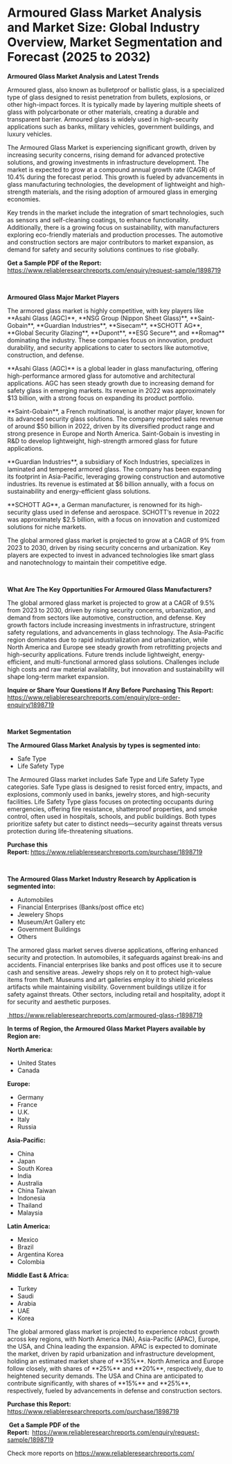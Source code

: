 <p><h1>Armoured Glass Market Analysis and Market Size: Global Industry Overview, Market Segmentation and Forecast (2025 to 2032)</h1></p><p><strong>Armoured Glass Market Analysis and Latest Trends</strong></p>
<p><p>Armoured glass, also known as bulletproof or ballistic glass, is a specialized type of glass designed to resist penetration from bullets, explosions, or other high-impact forces. It is typically made by layering multiple sheets of glass with polycarbonate or other materials, creating a durable and transparent barrier. Armoured glass is widely used in high-security applications such as banks, military vehicles, government buildings, and luxury vehicles.</p><p>The Armoured Glass Market is experiencing significant growth, driven by increasing security concerns, rising demand for advanced protective solutions, and growing investments in infrastructure development. The market is expected to grow at a compound annual growth rate (CAGR) of 10.4% during the forecast period. This growth is fueled by advancements in glass manufacturing technologies, the development of lightweight and high-strength materials, and the rising adoption of armoured glass in emerging economies.</p><p>Key trends in the market include the integration of smart technologies, such as sensors and self-cleaning coatings, to enhance functionality. Additionally, there is a growing focus on sustainability, with manufacturers exploring eco-friendly materials and production processes. The automotive and construction sectors are major contributors to market expansion, as demand for safety and security solutions continues to rise globally.</p></p>
<p><strong>Get a Sample PDF of the Report:&nbsp;</strong> <a href="https://www.reliableresearchreports.com/enquiry/request-sample/1898719?utm_campaign=2181&utm_medium=2&utm_source=Github&utm_content=ia&utm_term=24012025&utm_id=armoured-glass">https://www.reliableresearchreports.com/enquiry/request-sample/1898719</a></p>
<p>&nbsp;</p>
<p><strong>Armoured Glass Major Market Players</strong></p>
<p><p>The armored glass market is highly competitive, with key players like **Asahi Glass (AGC)**, **NSG Group (Nippon Sheet Glass)**, **Saint-Gobain**, **Guardian Industries**, **Sisecam**, **SCHOTT AG**, **Global Security Glazing**, **Dupont**, **ESG Secure**, and **Romag** dominating the industry. These companies focus on innovation, product durability, and security applications to cater to sectors like automotive, construction, and defense.</p><p>**Asahi Glass (AGC)** is a global leader in glass manufacturing, offering high-performance armored glass for automotive and architectural applications. AGC has seen steady growth due to increasing demand for safety glass in emerging markets. Its revenue in 2022 was approximately $13 billion, with a strong focus on expanding its product portfolio.</p><p>**Saint-Gobain**, a French multinational, is another major player, known for its advanced security glass solutions. The company reported sales revenue of around $50 billion in 2022, driven by its diversified product range and strong presence in Europe and North America. Saint-Gobain is investing in R&D to develop lightweight, high-strength armored glass for future applications.</p><p>**Guardian Industries**, a subsidiary of Koch Industries, specializes in laminated and tempered armored glass. The company has been expanding its footprint in Asia-Pacific, leveraging growing construction and automotive industries. Its revenue is estimated at $6 billion annually, with a focus on sustainability and energy-efficient glass solutions.</p><p>**SCHOTT AG**, a German manufacturer, is renowned for its high-security glass used in defense and aerospace. SCHOTT’s revenue in 2022 was approximately $2.5 billion, with a focus on innovation and customized solutions for niche markets.</p><p>The global armored glass market is projected to grow at a CAGR of 9% from 2023 to 2030, driven by rising security concerns and urbanization. Key players are expected to invest in advanced technologies like smart glass and nanotechnology to maintain their competitive edge.</p></p>
<p>&nbsp;</p>
<p><strong>What Are The Key Opportunities For Armoured Glass Manufacturers?</strong></p>
<p><p>The global armored glass market is projected to grow at a CAGR of 9.5% from 2023 to 2030, driven by rising security concerns, urbanization, and demand from sectors like automotive, construction, and defense. Key growth factors include increasing investments in infrastructure, stringent safety regulations, and advancements in glass technology. The Asia-Pacific region dominates due to rapid industrialization and urbanization, while North America and Europe see steady growth from retrofitting projects and high-security applications. Future trends include lightweight, energy-efficient, and multi-functional armored glass solutions. Challenges include high costs and raw material availability, but innovation and sustainability will shape long-term market expansion.</p></p>
<p><strong>Inquire or Share Your Questions If Any Before Purchasing This Report:</strong> <a href="https://www.reliableresearchreports.com/enquiry/pre-order-enquiry/1898719?utm_campaign=2181&utm_medium=2&utm_source=Github&utm_content=ia&utm_term=24012025&utm_id=armoured-glass">https://www.reliableresearchreports.com/enquiry/pre-order-enquiry/1898719</a></p>
<p>&nbsp;</p>
<p><strong>Market Segmentation</strong></p>
<p><strong>The Armoured Glass Market Analysis by types is segmented into:</strong></p>
<p><ul><li>Safe Type</li><li>Life Safety Type</li></ul></p>
<p><p>The Armoured Glass market includes Safe Type and Life Safety Type categories. Safe Type glass is designed to resist forced entry, impacts, and explosions, commonly used in banks, jewelry stores, and high-security facilities. Life Safety Type glass focuses on protecting occupants during emergencies, offering fire resistance, shatterproof properties, and smoke control, often used in hospitals, schools, and public buildings. Both types prioritize safety but cater to distinct needs—security against threats versus protection during life-threatening situations.</p></p>
<p><strong>Purchase this Report:&nbsp;</strong><a href="https://www.reliableresearchreports.com/purchase/1898719?utm_campaign=2181&utm_medium=2&utm_source=Github&utm_content=ia&utm_term=24012025&utm_id=armoured-glass">https://www.reliableresearchreports.com/purchase/1898719</a></p>
<p>&nbsp;</p>
<p><strong>The Armoured Glass Market Industry Research by Application is segmented into:</strong></p>
<p><ul><li>Automobiles</li><li>Financial Enterprises (Banks/post office etc)</li><li>Jewelery Shops</li><li>Museum/Art Gallery etc</li><li>Government Buildings</li><li>Others</li></ul></p>
<p><p>The armored glass market serves diverse applications, offering enhanced security and protection. In automobiles, it safeguards against break-ins and accidents. Financial enterprises like banks and post offices use it to secure cash and sensitive areas. Jewelry shops rely on it to protect high-value items from theft. Museums and art galleries employ it to shield priceless artifacts while maintaining visibility. Government buildings utilize it for safety against threats. Other sectors, including retail and hospitality, adopt it for security and aesthetic purposes.</p></p>
<p><a href="https://www.reliableresearchreports.com/armoured-glass-r1898719?utm_campaign=2181&utm_medium=2&utm_source=Github&utm_content=ia&utm_term=24012025&utm_id=armoured-glass">&nbsp;https://www.reliableresearchreports.com/armoured-glass-r1898719</a></p>
<p><strong>In terms of Region, the Armoured Glass Market Players available by Region are:</strong></p>
<p>
    <p> <strong> North America: </strong>
        <ul>
            <li>United States</li>
            <li>Canada</li>
        </ul>
        </p> 
    <p> <strong> Europe: </strong>
        <ul>
            <li>Germany</li>
            <li>France</li>
            <li>U.K.</li>
            <li>Italy</li>
            <li>Russia</li>
        </ul>
        </p> 
    <p> <strong> Asia-Pacific: </strong>
        <ul>
            <li>China</li>
            <li>Japan</li>
            <li>South Korea</li>
            <li>India</li>
            <li>Australia</li>
            <li>China Taiwan</li>
            <li>Indonesia</li>
            <li>Thailand</li>
            <li>Malaysia</li>
        </ul>
        </p> 
    <p> <strong> Latin America: </strong>
        <ul>
            <li>Mexico</li>
            <li>Brazil</li>
            <li>Argentina Korea</li>
            <li>Colombia</li>
        </ul>
        </p> 
    <p> <strong> Middle East & Africa: </strong>
        <ul>
            <li>Turkey</li>
            <li>Saudi</li>
            <li>Arabia</li>
            <li>UAE</li>
            <li>Korea</li>
        </ul>
    </p>
    </p>
<p><p>The global armored glass market is projected to experience robust growth across key regions, with North America (NA), Asia-Pacific (APAC), Europe, the USA, and China leading the expansion. APAC is expected to dominate the market, driven by rapid urbanization and infrastructure development, holding an estimated market share of **35%**. North America and Europe follow closely, with shares of **25%** and **20%**, respectively, due to heightened security demands. The USA and China are anticipated to contribute significantly, with shares of **15%** and **25%**, respectively, fueled by advancements in defense and construction sectors.</p></p>
<p><strong>Purchase this Report: </strong><a href="https://www.reliableresearchreports.com/purchase/1898719?utm_campaign=2181&utm_medium=2&utm_source=Github&utm_content=ia&utm_term=24012025&utm_id=armoured-glass">https://www.reliableresearchreports.com/purchase/1898719</a></p>
<p>&nbsp;<strong>Get a Sample PDF of the Report:&nbsp;&nbsp;</strong><a href="https://www.reliableresearchreports.com/enquiry/request-sample/1898719?utm_campaign=2181&utm_medium=2&utm_source=Github&utm_content=ia&utm_term=24012025&utm_id=armoured-glass">https://www.reliableresearchreports.com/enquiry/request-sample/1898719</a></p>
<p><strong></strong></p>
<p>Check more reports on <a href="https://www.reliableresearchreports.com/?utm_campaign=2181&utm_medium=2&utm_source=Github&utm_content=ia&utm_term=24012025&utm_id=armoured-glass">https://www.reliableresearchreports.com/</a></p>